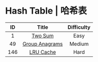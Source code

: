 ﻿# Hash Table | 哈希表

|ID|Title|Difficulty|
|:-:|:-:|:-:|
|1|[Two Sum](https://github.com/Maxwell-L/Maxwell-LeetCode/blob/master/LeetCode/Hash%20Table/1_Two%20Sum.java)|Easy|
|49|[Group Anagrams](https://github.com/Maxwell-L/Maxwell-LeetCode/blob/master/LeetCode/Hash%20Table/49_Group%20Anagrams.java)|Medium|
|146|[LRU Cache](https://github.com/Maxwell-L/Maxwell-LeetCode/blob/master/LeetCode/Hash%20Table/146_LRU%20Cache.java)|Hard|
